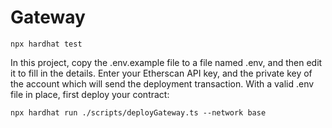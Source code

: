 # Gateway

```shell
npx hardhat test
```

In this project, copy the .env.example file to a file named .env, and then edit it to fill in the details. Enter your Etherscan API key, and the private key of the account which will send the deployment transaction. With a valid .env file in place, first deploy your contract:

```shell
npx hardhat run ./scripts/deployGateway.ts --network base
```
